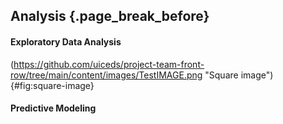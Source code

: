 ## Analysis {.page_break_before}

#### Exploratory Data Analysis
(https://github.com/uiceds/project-team-front-row/tree/main/content/images/TestIMAGE.png "Square image"){#fig:square-image}

#### Predictive Modeling




